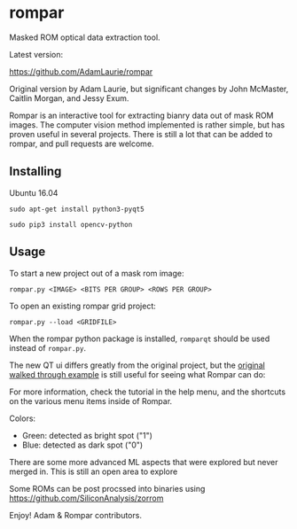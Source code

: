# rompar

Masked ROM optical data extraction tool.

Latest version:

  https://github.com/AdamLaurie/rompar

Original version by Adam Laurie, but significant changes by John
McMaster, Caitlin Morgan, and Jessy Exum.


Rompar is an interactive tool for extracting bianry data out of mask
ROM images. The computer vision method implemented is rather simple,
but has proven useful in several projects. There is still a lot that
can be added to rompar, and pull requests are welcome.

## Installing

Ubuntu 16.04

```sudo apt-get install python3-pyqt5```

```sudo pip3 install opencv-python```


## Usage

To start a new project out of a mask rom image:

```rompar.py <IMAGE> <BITS PER GROUP> <ROWS PER GROUP>```

To open an existing rompar grid project:

```rompar.py --load <GRIDFILE>```

When the rompar python package is installed, `romparqt` should be used
instead of `rompar.py`.

The new QT ui differs greatly from the original project, but the
[original walked through example](http://adamsblog.rfidiot.org/2013/01/fun-with-masked-roms.html)
is still useful for seeing what Rompar can do:

For more information, check the tutorial in the help menu, and the
shortcuts on the various menu items inside of Rompar.

Colors:
  * Green: detected as bright spot ("1")
  * Blue: detected as dark spot ("0")

There are some more advanced ML aspects that were explored but never merged in. This is still an open area to explore

Some ROMs can be post procssed into binaries using https://github.com/SiliconAnalysis/zorrom

Enjoy!
Adam & Rompar contributors.

